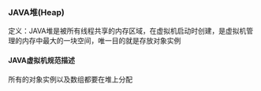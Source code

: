 ### JAVA堆(Heap) ###
定义：JAVA堆是被所有线程共享的内存区域，在虚拟机启动时创建，是虚拟机管理的内存中最大的一块空间，唯一目的就是存放对象实例

#### JAVA虚拟机规范描述 ####
所有的对象实例以及数组都要在堆上分配